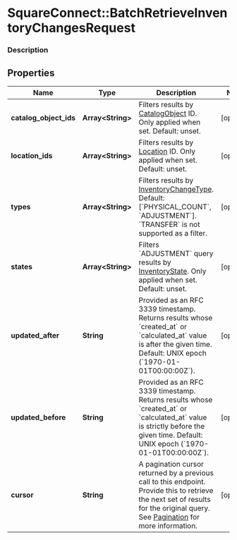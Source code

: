 # SquareConnect::BatchRetrieveInventoryChangesRequest

### Description



## Properties
Name | Type | Description | Notes
------------ | ------------- | ------------- | -------------
**catalog_object_ids** | **Array&lt;String&gt;** | Filters results by [CatalogObject](#type-catalogobject) ID. Only applied when set. Default: unset. | [optional] 
**location_ids** | **Array&lt;String&gt;** | Filters results by [Location](#type-location) ID. Only applied when set. Default: unset. | [optional] 
**types** | **Array&lt;String&gt;** | Filters results by [InventoryChangeType](#type-inventorychangetype). Default: [&#x60;PHYSICAL_COUNT&#x60;, &#x60;ADJUSTMENT&#x60;]. &#x60;TRANSFER&#x60; is not supported as a filter. | [optional] 
**states** | **Array&lt;String&gt;** | Filters &#x60;ADJUSTMENT&#x60; query results by [InventoryState](#type-inventorystate). Only applied when set. Default: unset. | [optional] 
**updated_after** | **String** | Provided as an RFC 3339 timestamp. Returns results whose &#x60;created_at&#x60; or &#x60;calculated_at&#x60; value is after the given time. Default: UNIX epoch (&#x60;1970-01-01T00:00:00Z&#x60;). | [optional] 
**updated_before** | **String** | Provided as an RFC 3339 timestamp. Returns results whose &#x60;created_at&#x60; or &#x60;calculated_at&#x60; value is strictly before the given time. Default: UNIX epoch (&#x60;1970-01-01T00:00:00Z&#x60;). | [optional] 
**cursor** | **String** | A pagination cursor returned by a previous call to this endpoint. Provide this to retrieve the next set of results for the original query.  See [Pagination](/basics/api101/pagination) for more information. | [optional] 


